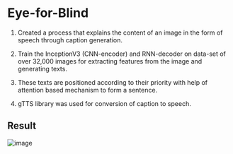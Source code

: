 # Eye-for-Blind
1. Created a process that explains the content of an image in the form of speech through caption generation.

2. Train the InceptionV3 (CNN-encoder) and RNN-decoder on data-set of over 32,000 images for extracting features from
the image and generating texts.

3. These texts are positioned according to their priority with help of attention based mechanism to form a
sentence.

4. gTTS library was used for conversion of caption to speech.

## Result
![image](https://user-images.githubusercontent.com/65901214/193335161-49803393-ad2a-47e5-a89f-6ceac0a9d2e9.png)
